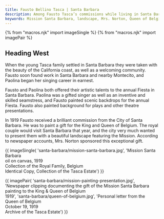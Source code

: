 ```yaml
---
title: Fausto Bellino Tasca | Santa Barbara
description: Among Fausto Tasca’s commissions while living in Santa Barbara were the design and execution of interior decorative work for several estate homes in Montecito. He was awarded the prestigious and important commission of painting a gift for the King and Queen of Belgium.
keywords: Mission Santa Barbara, landscape, Mrs. Norton, Queen of Belgium, oil painting
---
```

{% from "macros.njk" import imageSingle %}
{% from "macros.njk" import imagePair %}

## Heading West

When the young Tasca family settled in Santa Barbara they were taken with the beauty of the California coast, as well as a welcoming community. Fausto soon found work in Santa Barbara and nearby Montecito, and Paolina began her singing career in earnest.


Fausto and Paolina both offered their artistic talents to the annual Fiesta in Santa Barbara. Paolina was a gifted singer as well as an inventive and skilled seamstress, and Fausto painted scenic backdrops for the annual Fiesta. Fausto also painted background for plays and other theatre presentations.


In 1919 Fausto received a brilliant commission from the City of Santa Barbara. He was to paint a gift for the King and Queen of Belgium. The royal couple would visit Santa Barbara that year, and the city very much wanted to present them with a beautiful landscape featuring the Mission. According to newspaper accounts, Mrs. Norton sponsored this exceptional gift.

{{ imageSingle(
'santa-barbara/mission-santa-barbara.jpg',
'Mission Santa Barbara<br>oil on canvas, 1919<br>Collection of the Royal Family, Belgium<br>Identical Copy, Collection of the Tasca Estate')
}}

{{ imagePair(
'santa-barbara/mission-painting-presentation.jpg',
'Newspaper clipping documenting the gift of the Mission Santa Barbara painting to the King & Queen of Belgium<br>1919',
'santa-barbara/queen-of-belgium.jpg',
'Personal letter from the Queen of Belgium<br>October 19, 1919<br>Archive of the Tasca Estate')
}}
